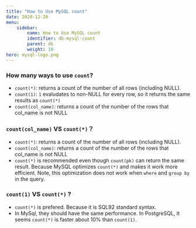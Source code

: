 ```yaml
---
title: "How to Use MySQL count"
date: 2020-12-20
menu:
    sidebar:
        name: How to Use MySQL count
        identifier: db-mysql-count
        parent: db
        weight: 10
hero: mysql-logo.png
---
```



### How many ways to use ``count``?
* `count(*)`: returns a count of the number of all rows (including NULL).
* `count(1)`: `1` evaludates to non-NULL for every row, so it returns the same results as `count(*)`
* `count(col_name)`: returns a count of the number of the rows that col_name is not NULL


### `count(col_name)` VS `count(*)`？
* `count(*)`: returns a count of the number of all rows (including NULL).
* `count(col_name)`: returns a count of the number of the rows that col_name is not NULL
* `count(*)` is recommended even though `count(pk)` can return the same result. Because MySQL optimizes `count(*)` and 
  makes it work more efficient. Note, this optimization does not work when `where` and `group by` in the query.


### `count(1)` VS `count(*)` ?
* `count(*)` is prefered. Because it is SQL92 standard syntax.
* In MySql, they should have the same performance. In PostgreSQL, it seems `count(*)` is faster about 10% than `count(1)`.
